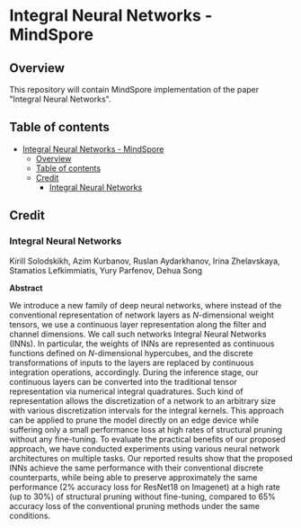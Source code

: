 # Integral Neural Networks - MindSpore

## Overview

This repository will contain MindSpore implementation of the paper "Integral Neural Networks". 


## Table of contents

- [Integral Neural Networks - MindSpore](#integral-neural-networks---mindspore)
    - [Overview](#overview)
    - [Table of contents](#table-of-contents)
    - [Credit](#credit)
        - [Integral Neural Networks](#integral-neural-networks )


## Credit

### Integral Neural Networks 
Kirill Solodskikh, Azim Kurbanov, Ruslan Aydarkhanov, Irina Zhelavskaya, Stamatios Lefkimmiatis, Yury Parfenov, Dehua Song

**Abstract** <br>

We introduce a new family of deep neural networks, where instead of the conventional representation of network layers as $N$-dimensional weight tensors, we use a continuous layer representation along the filter and channel dimensions. We call such networks Integral Neural Networks (INNs). In particular, the weights of INNs are represented as continuous functions defined on $N$-dimensional hypercubes, and the discrete transformations of inputs to the layers are replaced by continuous integration operations, accordingly. During the inference stage, our continuous layers can be converted into the traditional tensor representation via numerical integral quadratures. Such kind of representation allows the discretization of a network to an arbitrary size with various discretization intervals for the integral kernels. This approach can be applied to prune the model directly on an edge device while suffering only a small performance loss at high rates of structural pruning without any fine-tuning. To evaluate the practical benefits of our proposed approach, we have conducted experiments using various neural network architectures on multiple tasks. Our reported results show that the proposed INNs achieve the same performance with their conventional discrete counterparts, while being able to preserve approximately the same performance (2\% accuracy loss for ResNet18 on Imagenet) at a high rate (up to $30\%$) of structural pruning without fine-tuning, compared to 65\% accuracy loss of the conventional pruning methods under the same conditions.
